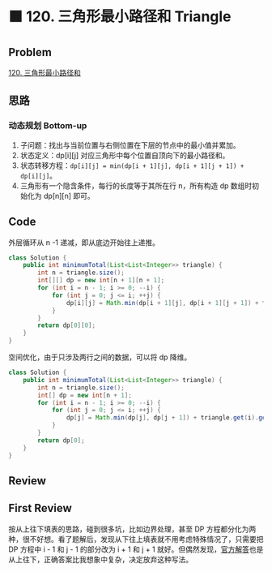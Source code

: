 # 🟧 120. 三角形最小路径和 Triangle

## Problem

[120. 三角形最小路径和](https://leetcode-cn.com/problems/triangle/)

## 思路

### 动态规划 Bottom-up

1. 子问题：找出与当前位置与右侧位置在下层的节点中的最小值并累加。
2. 状态定义：dp[i][j] 对应三角形中每个位置自顶向下的最小路径和。
3. 状态转移方程：`dp[i][j] = min(dp[i + 1][j], dp[i + 1][j + 1]) + dp[i][j]`。
4. 三角形有一个隐含条件，每行的长度等于其所在行 n，所有构造 dp 数组时初始化为 dp[n][n] 即可。

## Code

外层循环从 n -1 递减，即从底边开始往上递推。

```java
class Solution {
    public int minimumTotal(List<List<Integer>> triangle) {
        int n = triangle.size();
        int[][] dp = new int[n + 1][n + 1];
        for (int i = n - 1; i >= 0; --i) {
            for (int j = 0; j <= i; ++j) {
                dp[i][j] = Math.min(dp[i + 1][j], dp[i + 1][j + 1]) + triangle.get(i).get(j);
            }
        }
        return dp[0][0];
    }
}
```

空间优化，由于只涉及两行之间的数据，可以将 dp 降维。

```java
class Solution {
    public int minimumTotal(List<List<Integer>> triangle) {
        int n = triangle.size();
        int[] dp = new int[n + 1];
        for (int i = n - 1; i >= 0; --i) {
            for (int j = 0; j <= i; ++j) {
                dp[j] = Math.min(dp[j], dp[j + 1]) + triangle.get(i).get(j);
            }
        }
        return dp[0];
    }
}
```

## Review

## First Review

按从上往下填表的思路，碰到很多坑，比如边界处理，甚至 DP 方程都分化为两种，很不好想。看了题解后，发现从下往上填表就不用考虑特殊情况了，只需要把 DP 方程中 i - 1 和 j - 1 的部分改为 i + 1 和 j + 1 就好。但偶然发现，[官方解答](https://leetcode-cn.com/problems/triangle/solution/san-jiao-xing-zui-xiao-lu-jing-he-by-leetcode-solu/)也是从上往下，正确答案比我想象中复杂，决定放弃这种写法。

